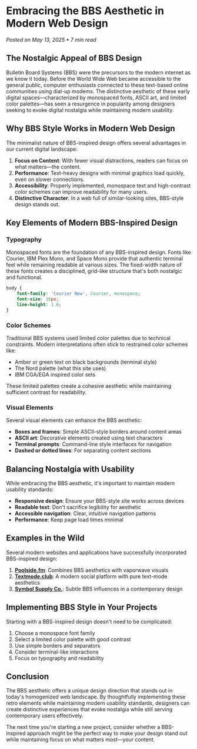 # Embracing the BBS Aesthetic in Modern Web Design

*Posted on May 13, 2025 • 7 min read*

## The Nostalgic Appeal of BBS Design

Bulletin Board Systems (BBS) were the precursors to the modern internet as we know it today. Before the World Wide Web became accessible to the general public, computer enthusiasts connected to these text-based online communities using dial-up modems. The distinctive aesthetic of these early digital spaces—characterized by monospaced fonts, ASCII art, and limited color palettes—has seen a resurgence in popularity among designers seeking to evoke digital nostalgia while maintaining modern usability.

## Why BBS Style Works in Modern Web Design

The minimalist nature of BBS-inspired design offers several advantages in our current digital landscape:

1. **Focus on Content**: With fewer visual distractions, readers can focus on what matters—the content.
2. **Performance**: Text-heavy designs with minimal graphics load quickly, even on slower connections.
3. **Accessibility**: Properly implemented, monospace text and high-contrast color schemes can improve readability for many users.
4. **Distinctive Character**: In a web full of similar-looking sites, BBS-style design stands out.

## Key Elements of Modern BBS-Inspired Design

### Typography

Monospaced fonts are the foundation of any BBS-inspired design. Fonts like Courier, IBM Plex Mono, and Space Mono provide that authentic terminal feel while remaining readable at various sizes. The fixed-width nature of these fonts creates a disciplined, grid-like structure that's both nostalgic and functional.

```css
body {
    font-family: 'Courier New', Courier, monospace;
    font-size: 16px;
    line-height: 1.6;
}
```

### Color Schemes

Traditional BBS systems used limited color palettes due to technical constraints. Modern interpretations often stick to restrained color schemes like:

- Amber or green text on black backgrounds (terminal style)
- The Nord palette (what this site uses)
- IBM CGA/EGA inspired color sets

These limited palettes create a cohesive aesthetic while maintaining sufficient contrast for readability.

### Visual Elements

Several visual elements can enhance the BBS aesthetic:

- **Boxes and frames**: Simple ASCII-style borders around content areas
- **ASCII art**: Decorative elements created using text characters
- **Terminal prompts**: Command-line style interfaces for navigation
- **Dashed or dotted lines**: For separating content sections

## Balancing Nostalgia with Usability

While embracing the BBS aesthetic, it's important to maintain modern usability standards:

- **Responsive design**: Ensure your BBS-style site works across devices
- **Readable text**: Don't sacrifice legibility for aesthetic
- **Accessible navigation**: Clear, intuitive navigation patterns
- **Performance**: Keep page load times minimal

## Examples in the Wild

Several modern websites and applications have successfully incorporated BBS-inspired design:

1. **[Poolside.fm](https://poolside.fm)**: Combines BBS aesthetics with vaporwave visuals
2. **[Textmode.club](https://textmode.club)**: A modern social platform with pure text-mode aesthetics
3. **[Symbol Supply Co.](https://symbolsupply.co)**: Subtle BBS influences in a contemporary design

## Implementing BBS Style in Your Projects

Starting with a BBS-inspired design doesn't need to be complicated:

1. Choose a monospace font family
2. Select a limited color palette with good contrast
3. Use simple borders and separators
4. Consider terminal-like interactions
5. Focus on typography and readability

## Conclusion

The BBS aesthetic offers a unique design direction that stands out in today's homogenized web landscape. By thoughtfully implementing these retro elements while maintaining modern usability standards, designers can create distinctive experiences that evoke nostalgia while still serving contemporary users effectively.

The next time you're starting a new project, consider whether a BBS-inspired approach might be the perfect way to make your design stand out while maintaining focus on what matters most—your content.
